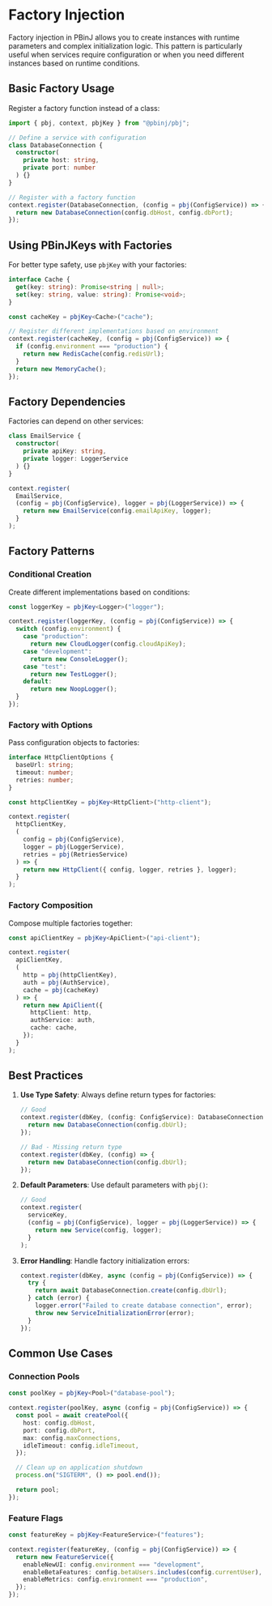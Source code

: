 # Factory Injection

Factory injection in PBinJ allows you to create instances with runtime parameters and complex initialization logic. This pattern is particularly useful when services require configuration or when you need different instances based on runtime conditions.

## Basic Factory Usage

Register a factory function instead of a class:

```typescript
import { pbj, context, pbjKey } from "@pbinj/pbj";

// Define a service with configuration
class DatabaseConnection {
  constructor(
    private host: string,
    private port: number
  ) {}
}

// Register with a factory function
context.register(DatabaseConnection, (config = pbj(ConfigService)) => {
  return new DatabaseConnection(config.dbHost, config.dbPort);
});
```

## Using PBinJKeys with Factories

For better type safety, use `pbjKey` with your factories:

```typescript
interface Cache {
  get(key: string): Promise<string | null>;
  set(key: string, value: string): Promise<void>;
}

const cacheKey = pbjKey<Cache>("cache");

// Register different implementations based on environment
context.register(cacheKey, (config = pbj(ConfigService)) => {
  if (config.environment === "production") {
    return new RedisCache(config.redisUrl);
  }
  return new MemoryCache();
});
```

## Factory Dependencies

Factories can depend on other services:

```typescript
class EmailService {
  constructor(
    private apiKey: string,
    private logger: LoggerService
  ) {}
}

context.register(
  EmailService,
  (config = pbj(ConfigService), logger = pbj(LoggerService)) => {
    return new EmailService(config.emailApiKey, logger);
  }
);
```

## Factory Patterns

### Conditional Creation

Create different implementations based on conditions:

```typescript
const loggerKey = pbjKey<Logger>("logger");

context.register(loggerKey, (config = pbj(ConfigService)) => {
  switch (config.environment) {
    case "production":
      return new CloudLogger(config.cloudApiKey);
    case "development":
      return new ConsoleLogger();
    case "test":
      return new TestLogger();
    default:
      return new NoopLogger();
  }
});
```

### Factory with Options

Pass configuration objects to factories:

```typescript
interface HttpClientOptions {
  baseUrl: string;
  timeout: number;
  retries: number;
}

const httpClientKey = pbjKey<HttpClient>("http-client");

context.register(
  httpClientKey,
  (
    config = pbj(ConfigService),
    logger = pbj(LoggerService),
    retries = pbj(RetriesService)
  ) => {
    return new HttpClient({ config, logger, retries }, logger);
  }
);
```

### Factory Composition

Compose multiple factories together:

```typescript
const apiClientKey = pbjKey<ApiClient>("api-client");

context.register(
  apiClientKey,
  (
    http = pbj(httpClientKey),
    auth = pbj(AuthService),
    cache = pbj(cacheKey)
  ) => {
    return new ApiClient({
      httpClient: http,
      authService: auth,
      cache: cache,
    });
  }
);
```

## Best Practices

1. **Use Type Safety**: Always define return types for factories:

   ```typescript
   // Good
   context.register(dbKey, (config: ConfigService): DatabaseConnection => {
     return new DatabaseConnection(config.dbUrl);
   });

   // Bad - Missing return type
   context.register(dbKey, (config) => {
     return new DatabaseConnection(config.dbUrl);
   });
   ```

2. **Default Parameters**: Use default parameters with `pbj()`:

   ```typescript
   // Good
   context.register(
     serviceKey,
     (config = pbj(ConfigService), logger = pbj(LoggerService)) => {
       return new Service(config, logger);
     }
   );
   ```

3. **Error Handling**: Handle factory initialization errors:
   ```typescript
   context.register(dbKey, async (config = pbj(ConfigService)) => {
     try {
       return await DatabaseConnection.create(config.dbUrl);
     } catch (error) {
       logger.error("Failed to create database connection", error);
       throw new ServiceInitializationError(error);
     }
   });
   ```

## Common Use Cases

### Connection Pools

```typescript
const poolKey = pbjKey<Pool>("database-pool");

context.register(poolKey, async (config = pbj(ConfigService)) => {
  const pool = await createPool({
    host: config.dbHost,
    port: config.dbPort,
    max: config.maxConnections,
    idleTimeout: config.idleTimeout,
  });

  // Clean up on application shutdown
  process.on("SIGTERM", () => pool.end());

  return pool;
});
```

### Feature Flags

```typescript
const featureKey = pbjKey<FeatureService>("features");

context.register(featureKey, (config = pbj(ConfigService)) => {
  return new FeatureService({
    enableNewUI: config.environment === "development",
    enableBetaFeatures: config.betaUsers.includes(config.currentUser),
    enableMetrics: config.environment === "production",
  });
});
```

